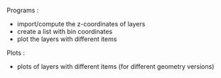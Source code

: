 Programs : 
  - import/compute the z-coordinates of layers
  - create a list with bin coordinates 
  - plot the layers with different items

Plots :
  - plots of layers with different items (for different geometry versions)

